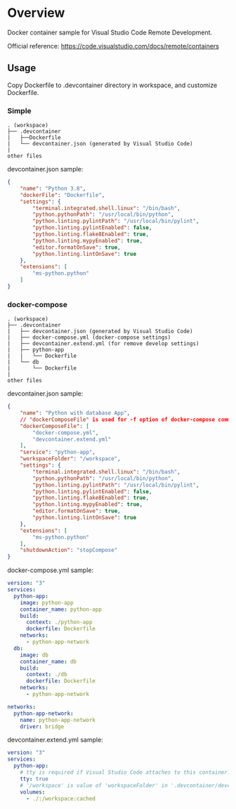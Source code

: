 # Overview

Docker container sample for Visual Studio Code Remote Development.

Official reference: https://code.visualstudio.com/docs/remote/containers

## Usage

Copy Dockerfile to .devcontainer directory in workspace, and customize Dockerfile.

### Simple

```
. (workspace)
├── .devcontainer
|   ├──Dockerfile
|   └── devcontainer.json (generated by Visual Studio Code)
|
other files
```

devcontainer.json sample:

```json
{
    "name": "Python 3.8",
    "dockerFile": "Dockerfile",
    "settings": {
        "terminal.integrated.shell.linux": "/bin/bash",
        "python.pythonPath": "/usr/local/bin/python",
        "python.linting.pylintPath": "/usr/local/bin/pylint",
        "python.linting.pylintEnabled": false,
        "python.linting.flake8Enabled": true,
        "python.linting.mypyEnabled": true,
        "editor.formatOnSave": true,
        "python.linting.lintOnSave": true
    },
    "extensions": [
        "ms-python.python"
    ]
}
```

### docker-compose

```
. (workspace)
├── .devcontainer
|   ├── devcontainer.json (generated by Visual Studio Code)
|   ├── docker-compose.yml (docker-compose settings)
|   ├── devcontainer.extend.yml (for remove develop settings)
|   ├── python-app
|   |   └── Dockerfile
|   └── db
|       └── Dockerfile
|
other files
```

devcontainer.json sample:

```json
{
    "name": "Python with database App",
    // "dockerComposeFile" is used for -f option of docker-compose command.
    "dockerComposeFile": [
        "docker-compose.yml",
        "devcontainer.extend.yml"
    ],
    "service": "python-app",
    "workspaceFolder": "/workspace",
    "settings": {
        "terminal.integrated.shell.linux": "/bin/bash",
        "python.pythonPath": "/usr/local/bin/python",
        "python.linting.pylintPath": "/usr/local/bin/pylint",
        "python.linting.pylintEnabled": false,
        "python.linting.flake8Enabled": true,
        "python.linting.mypyEnabled": true,
        "editor.formatOnSave": true,
        "python.linting.lintOnSave": true
    },
    "extensions": [
        "ms-python.python"
    ],
    "shutdownAction": "stopCompose"
}
```

docker-compose.yml sample:

```yaml
version: "3"
services:
  python-app:
    image: python-app
    container_name: python-app
    build:
      context: ./python-app
      dockerfile: Dockerfile
    networks:
      - python-app-network
  db:
    image: db
    container_name: db
    build:
      context: ./db
      dockerfile: Dockerfile
    networks:
      - python-app-network

networks:
  python-app-network:
    name: python-app-network
    driver: bridge
```

devcontainer.extend.yml sample:

```yaml
version: "3"
services:
  python-app:
    # tty is required if Visual Studio Code attaches to this container.
    tty: true
    # '/workspace' is value of 'workspaceFolder' in '.devcontainer/devcontainer.json'.
    volumes:
      - ./:/workspace:cached
```
